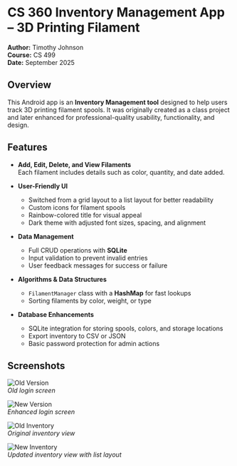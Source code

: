 # CS 360 Inventory Management App – 3D Printing Filament

**Author:** Timothy Johnson  
**Course:** CS 499  
**Date:** September 2025  

## Overview
This Android app is an **Inventory Management tool** designed to help users track 3D printing filament spools. It was originally created as a class project and later enhanced for professional-quality usability, functionality, and design.

## Features
- **Add, Edit, Delete, and View Filaments**  
  Each filament includes details such as color, quantity, and date added.

- **User-Friendly UI**  
  - Switched from a grid layout to a list layout for better readability  
  - Custom icons for filament spools  
  - Rainbow-colored title for visual appeal  
  - Dark theme with adjusted font sizes, spacing, and alignment  

- **Data Management**  
  - Full CRUD operations with **SQLite**  
  - Input validation to prevent invalid entries  
  - User feedback messages for success or failure  

- **Algorithms & Data Structures**  
  - `FilamentManager` class with a **HashMap** for fast lookups  
  - Sorting filaments by color, weight, or type  

- **Database Enhancements**  
  - SQLite integration for storing spools, colors, and storage locations  
  - Export inventory to CSV or JSON  
  - Basic password protection for admin actions  

## Screenshots
![Old Version](images/old1.png)  
*Old login screen*  

![New Version](images/new1.png)  
*Enhanced login screen*  

![Old Inventory](images/old2.png)  
*Original inventory view*  

![New Inventory](images/new2.png)  
*Updated inventory view with list layout*  
